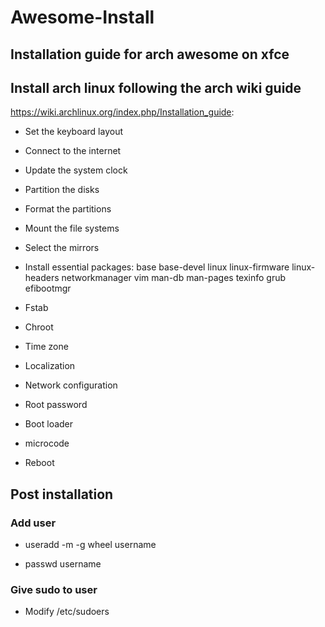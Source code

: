 # Awesome-Install
## Installation guide for arch awesome on xfce


## Install arch linux following the arch wiki guide
https://wiki.archlinux.org/index.php/Installation_guide:

- Set the keyboard layout

- Connect to the internet

- Update the system clock

- Partition the disks

- Format the partitions

- Mount the file systems

- Select the mirrors

- Install essential packages: base base-devel linux linux-firmware linux-headers networkmanager vim man-db man-pages texinfo grub efibootmgr

- Fstab

- Chroot

- Time zone

- Localization

- Network configuration

- Root password

- Boot loader

- microcode

- Reboot

## Post installation

### Add user

- useradd -m -g wheel username

- passwd username

### Give sudo to user

- Modify /etc/sudoers
